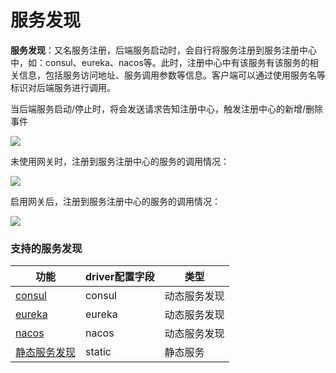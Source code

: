 # 服务发现

**服务发现**：又名服务注册，后端服务启动时，会自行将服务注册到服务注册中心中，如：consul、eureka、nacos等。此时，注册中心中有该服务有该服务的相关信息，包括服务访问地址、服务调用参数等信息。客户端可以通过使用服务名等标识对后端服务进行调用。

当后端服务启动/停止时，将会发送请求告知注册中心，触发注册中心的新增/删除事件

![](http://data.eolinker.com/course/HYdFKzVdcd035b99b8b4035f95a5d1f5ae826acd0319d4e.svg+xml)

未使用网关时，注册到服务注册中心的服务的调用情况：

![](http://data.eolinker.com/course/Z5nNZM9a5e8feb50b652abbd4eb6fbe50af57a86e6031e8.svg+xml)

启用网关后，注册到服务注册中心的服务的调用情况：

![](http://data.eolinker.com/course/2BldyIQ66951b680a9438d1f76850d221b64b4ba010b738.svg+xml)

### 支持的服务发现
| 功能                                            | driver配置字段 | 类型     |
|-----------------------------------------------| -------------- |--------|
| [consul](/docs/dashboard/discovery/consul.md) | consul         | 动态服务发现 |
| [eureka](/docs/dashboard/discovery/eureka.md)    | eureka         | 动态服务发现 |
| [nacos](/docs/dashboard/discovery/nacos.md)      | nacos          | 动态服务发现 |
| [静态服务发现](/docs/dashboard/discovery/static.md)    | static         | 静态服务   |

